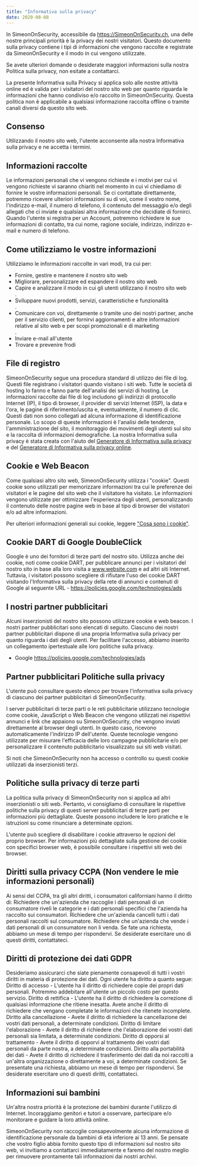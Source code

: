 ```yaml
---
title: "Informativa sulla privacy"
date: 2020-08-08
---
```


In SimeonOnSecurity, accessibile da https://SimeonOnSecurity.ch, una delle nostre principali priorità è la privacy dei nostri visitatori. Questo documento sulla privacy contiene i tipi di informazioni che vengono raccolte e registrate da SimeonOnSecurity e il modo in cui vengono utilizzate.

Se avete ulteriori domande o desiderate maggiori informazioni sulla nostra Politica sulla privacy, non esitate a contattarci.

La presente Informativa sulla Privacy si applica solo alle nostre attività online ed è valida per i visitatori del nostro sito web per quanto riguarda le informazioni che hanno condiviso e/o raccolto in SimeonOnSecurity. Questa politica non è applicabile a qualsiasi informazione raccolta offline o tramite canali diversi da questo sito web.

## Consenso

Utilizzando il nostro sito web, l'utente acconsente alla nostra Informativa sulla privacy e ne accetta i termini.

## Informazioni raccolte

Le informazioni personali che vi vengono richieste e i motivi per cui vi vengono richieste vi saranno chiariti nel momento in cui vi chiediamo di fornire le vostre informazioni personali.
Se ci contattate direttamente, potremmo ricevere ulteriori informazioni su di voi, come il vostro nome, l'indirizzo e-mail, il numero di telefono, il contenuto del messaggio e/o degli allegati che ci inviate e qualsiasi altra informazione che decidiate di fornirci.
Quando l'utente si registra per un Account, potremmo richiedere le sue informazioni di contatto, tra cui nome, ragione sociale, indirizzo, indirizzo e-mail e numero di telefono.

## Come utilizziamo le vostre informazioni

Utilizziamo le informazioni raccolte in vari modi, tra cui per:

<ul>
<li>Fornire, gestire e mantenere il nostro sito web</li>
<li>Migliorare, personalizzare ed espandere il nostro sito web</li>
<li>Capire e analizzare il modo in cui gli utenti utilizzano il nostro sito web</li>.
<li>Sviluppare nuovi prodotti, servizi, caratteristiche e funzionalità</li>.
<li>Comunicare con voi, direttamente o tramite uno dei nostri partner, anche per il servizio clienti, per fornirvi aggiornamenti e altre informazioni relative al sito web e per scopi promozionali e di marketing</li>.
<li>Inviare e-mail all'utente</li>
<li>Trovare e prevenire frodi</li>
</ul>

## File di registro

SimeonOnSecurity segue una procedura standard di utilizzo dei file di log. Questi file registrano i visitatori quando visitano i siti web. Tutte le società di hosting lo fanno e fanno parte dell'analisi dei servizi di hosting. Le informazioni raccolte dai file di log includono gli indirizzi di protocollo Internet (IP), il tipo di browser, il provider di servizi Internet (ISP), la data e l'ora, le pagine di riferimento/uscita e, eventualmente, il numero di clic. Questi dati non sono collegati ad alcuna informazione di identificazione personale. Lo scopo di queste informazioni è l'analisi delle tendenze, l'amministrazione del sito, il monitoraggio dei movimenti degli utenti sul sito e la raccolta di informazioni demografiche. La nostra Informativa sulla privacy è stata creata con l'aiuto del <a href="https://www.privacypolicygenerator.info">Generatore di Informativa sulla privacy</a> e del <a href="https://www.privacypolicyonline.com/privacy-policy-generator/">Generatore di Informativa sulla privacy online</a>.

## Cookie e Web Beacon

Come qualsiasi altro sito web, SimeonOnSecurity utilizza i "cookie". Questi cookie sono utilizzati per memorizzare informazioni tra cui le preferenze dei visitatori e le pagine del sito web che il visitatore ha visitato. Le informazioni vengono utilizzate per ottimizzare l'esperienza degli utenti, personalizzando il contenuto delle nostre pagine web in base al tipo di browser dei visitatori e/o ad altre informazioni.

Per ulteriori informazioni generali sui cookie, leggere <a href="https://www.cookieconsent.com/what-are-cookies/">"Cosa sono i cookie"</a>.

## Cookie DART di Google DoubleClick

Google è uno dei fornitori di terze parti del nostro sito. Utilizza anche dei cookie, noti come cookie DART, per pubblicare annunci per i visitatori del nostro sito in base alla loro visita a www.website.com e ad altri siti Internet. Tuttavia, i visitatori possono scegliere di rifiutare l'uso dei cookie DART visitando l'Informativa sulla privacy della rete di annunci e contenuti di Google al seguente URL - <a href="https://policies.google.com/technologies/ads">https://policies.google.com/technologies/ads</a>

## I nostri partner pubblicitari

Alcuni inserzionisti del nostro sito possono utilizzare cookie e web beacon. I nostri partner pubblicitari sono elencati di seguito. Ciascuno dei nostri partner pubblicitari dispone di una propria Informativa sulla privacy per quanto riguarda i dati degli utenti. Per facilitare l'accesso, abbiamo inserito un collegamento ipertestuale alle loro politiche sulla privacy.

<ul>
    <li>
        Google
        <a href="https://policies.google.com/technologies/ads">https://policies.google.com/technologies/ads</a>
    </li>
</ul>

## Partner pubblicitari Politiche sulla privacy

L'utente può consultare questo elenco per trovare l'informativa sulla privacy di ciascuno dei partner pubblicitari di SimeonOnSecurity.

I server pubblicitari di terze parti o le reti pubblicitarie utilizzano tecnologie come cookie, JavaScript o Web Beacon che vengono utilizzati nei rispettivi annunci e link che appaiono su SimeonOnSecurity, che vengono inviati direttamente al browser degli utenti. In questo caso, ricevono automaticamente l'indirizzo IP dell'utente. Queste tecnologie vengono utilizzate per misurare l'efficacia delle loro campagne pubblicitarie e/o per personalizzare il contenuto pubblicitario visualizzato sui siti web visitati.

Si noti che SimeonOnSecurity non ha accesso o controllo su questi cookie utilizzati da inserzionisti terzi.

## Politiche sulla privacy di terze parti

La politica sulla privacy di SimeonOnSecurity non si applica ad altri inserzionisti o siti web. Pertanto, vi consigliamo di consultare le rispettive politiche sulla privacy di questi server pubblicitari di terze parti per informazioni più dettagliate. Queste possono includere le loro pratiche e le istruzioni su come rinunciare a determinate opzioni.

L'utente può scegliere di disabilitare i cookie attraverso le opzioni del proprio browser. Per informazioni più dettagliate sulla gestione dei cookie con specifici browser web, è possibile consultare i rispettivi siti web dei browser.

## Diritti sulla privacy CCPA (Non vendere le mie informazioni personali)

Ai sensi del CCPA, tra gli altri diritti, i consumatori californiani hanno il diritto di:
Richiedere che un'azienda che raccoglie i dati personali di un consumatore riveli le categorie e i dati personali specifici che l'azienda ha raccolto sui consumatori.
Richiedere che un'azienda cancelli tutti i dati personali raccolti sul consumatore.
Richiedere che un'azienda che vende i dati personali di un consumatore non li venda.
Se fate una richiesta, abbiamo un mese di tempo per rispondervi. Se desiderate esercitare uno di questi diritti, contattateci.

## Diritti di protezione dei dati GDPR

Desideriamo assicurarci che siate pienamente consapevoli di tutti i vostri diritti in materia di protezione dei dati. Ogni utente ha diritto a quanto segue:
Diritto di accesso - L'utente ha il diritto di richiedere copie dei propri dati personali. Potremmo addebitare all'utente un piccolo costo per questo servizio.
Diritto di rettifica - L'utente ha il diritto di richiedere la correzione di qualsiasi informazione che ritiene inesatta. Avete anche il diritto di richiedere che vengano completate le informazioni che ritenete incomplete.
Diritto alla cancellazione - Avete il diritto di richiedere la cancellazione dei vostri dati personali, a determinate condizioni.
Diritto di limitare l'elaborazione - Avete il diritto di richiedere che l'elaborazione dei vostri dati personali sia limitata, a determinate condizioni.
Diritto di opporsi al trattamento - Avete il diritto di opporvi al trattamento dei vostri dati personali da parte nostra, a determinate condizioni.
Diritto alla portabilità dei dati - Avete il diritto di richiedere il trasferimento dei dati da noi raccolti a un'altra organizzazione o direttamente a voi, a determinate condizioni.
Se presentate una richiesta, abbiamo un mese di tempo per rispondervi. Se desiderate esercitare uno di questi diritti, contattateci.

## Informazioni sui bambini

Un'altra nostra priorità è la protezione dei bambini durante l'utilizzo di Internet. Incoraggiamo genitori e tutori a osservare, partecipare e/o monitorare e guidare la loro attività online.

SimeonOnSecurity non raccoglie consapevolmente alcuna informazione di identificazione personale da bambini di età inferiore ai 13 anni. Se pensate che vostro figlio abbia fornito questo tipo di informazioni sul nostro sito web, vi invitiamo a contattarci immediatamente e faremo del nostro meglio per rimuovere prontamente tali informazioni dai nostri archivi.